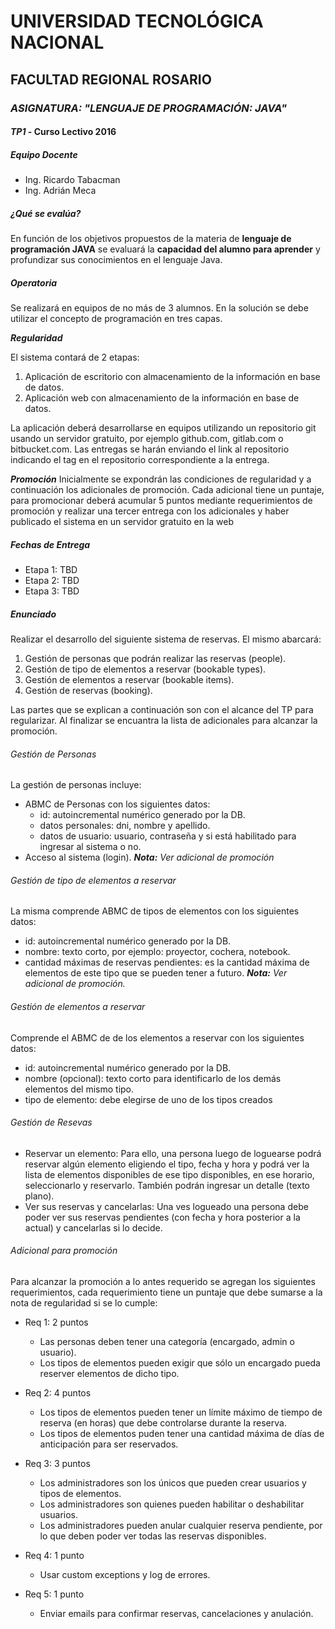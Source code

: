 # UNIVERSIDAD TECNOLÓGICA NACIONAL

## FACULTAD REGIONAL ROSARIO

### *ASIGNATURA: "LENGUAJE DE PROGRAMACIÓN: JAVA"*

#### *TP1* - Curso Lectivo 2016

##### Equipo Docente
- Ing. Ricardo Tabacman
- Ing. Adrián Meca

##### ¿Qué se evalúa?
En función de los objetivos propuestos de la materia de **lenguaje de programación JAVA** se evaluará la **capacidad del alumno para aprender** y profundizar sus conocimientos en el lenguaje Java.

##### Operatoria

Se realizará en equipos de no más de 3 alumnos. En la solución se debe utilizar el concepto de programación en tres capas.

***Regularidad***

El sistema contará de 2 etapas:

1. Aplicación de escritorio con almacenamiento de la información en base de datos.
2. Aplicación web con almacenamiento de la información en base de datos.

La aplicación deberá desarrollarse en equipos utilizando un repositorio git usando un servidor gratuito, por ejemplo github.com, gitlab.com o bitbucket.com. Las entregas se harán enviando el link al repositorio indicando el tag en el repositorio correspondiente a la entrega.


***Promoción***
Inicialmente se expondrán las condiciones de regularidad y a continuación los adicionales de promoción. Cada adicional tiene un puntaje, para promocionar deberá acumular 5 puntos mediante requerimientos de promoción y realizar una tercer entrega con los adicionales y haber publicado el sistema en un servidor gratuito en la web

##### Fechas de Entrega

- Etapa 1: TBD
- Etapa 2: TBD
- Etapa 3: TBD

##### Enunciado

Realizar el desarrollo del siguiente sistema de reservas. El mismo abarcará:

1. Gestión de personas que podrán realizar las reservas (people).
2. Gestión de tipo de elementos a reservar (bookable types).
3. Gestión de elementos a reservar (bookable items).
4. Gestión de reservas (booking).

Las partes que se explican a continuación son con el alcance del TP para regularizar. Al finalizar se encuantra la lista de adicionales para alcanzar la promoción.

###### Gestión de Personas
La gestión de personas incluye:
- ABMC de Personas con los siguientes datos:
  - id: autoincremental numérico generado por la DB.
  - datos personales: dni, nombre y apellido.
  - datos de usuario: usuario, contraseña y si está habilitado para ingresar al sistema o no.
- Acceso al sistema (login). ***Nota:*** *Ver adicional de promoción*

###### Gestión de tipo de elementos a reservar
La misma comprende ABMC de tipos de elementos con los siguientes datos:
  - id: autoincremental numérico generado por la DB.
  - nombre: texto corto, por ejemplo: proyector, cochera, notebook.
  - cantidad máximas de reservas pendientes: es la cantidad máxima de elementos de este tipo que se pueden tener a futuro. ***Nota:*** *Ver adicional de promoción.*

###### Gestión de elementos a reservar
Comprende el ABMC de de los elementos a reservar con los siguientes datos:
  - id: autoincremental numérico generado por la DB.
  - nombre (opcional): texto corto para identificarlo de los demás elementos del mismo tipo.
  - tipo de elemento: debe elegirse de uno de los tipos creados

###### Gestión de Resevas
- Reservar un elemento: Para ello, una persona luego de loguearse podrá reservar algún elemento eligiendo el tipo, fecha y hora y podrá ver la lista de elementos disponibles de ese tipo disponibles, en ese horario, seleccionarlo y reservarlo. También podrán ingresar un detalle (texto plano).
- Ver sus reservas y cancelarlas: Una ves logueado una persona debe poder ver sus reservas pendientes (con fecha y hora posterior a la actual) y cancelarlas si lo decide.

###### Adicional para promoción
Para alcanzar la promoción a lo antes requerido se agregan los siguientes requerimientos, cada requerimiento tiene un puntaje que debe sumarse a la nota de regularidad si se lo cumple:
- Req 1: 2 puntos
  - Las personas deben tener una categoría (encargado, admin o usuario).
  - Los tipos de elementos pueden exigir que sólo un encargado pueda reserver elementos de dicho tipo.

- Req 2: 4 puntos
  - Los tipos de elementos pueden tener un límite máximo de tiempo de reserva (en horas) que debe controlarse durante la reserva.
  - Los tipos de elementos puden tener una cantidad máxima de días de anticipación para ser reservados.

- Req 3: 3 puntos
  - Los administradores son los únicos que pueden crear usuarios y tipos de elementos.
  - Los administradores son quienes pueden habilitar o deshabilitar usuarios.
  - Los administradores pueden anular cualquier reserva pendiente, por lo que deben poder ver todas las reservas disponibles.

- Req 4: 1 punto
  - Usar custom exceptions y log de errores.

- Req 5: 1 punto
  - Enviar emails para confirmar reservas, cancelaciones y anulación.
